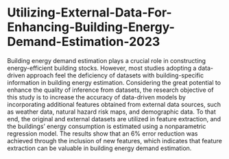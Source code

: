 # Utilizing-External-Data-For-Enhancing-Building-Energy-Demand-Estimation-2023
Building energy demand estimation plays a crucial role in constructing energy-efficient building stocks. However, most studies adopting a data-driven approach feel the deficiency of datasets with building-specific information in building energy estimation. Considering the great potential to enhance the quality of inference from datasets, the research objective of this study is to increase the accuracy of data-driven models by incorporating additional features obtained from external data sources, such as weather data, natural hazard risk maps, and demographic data. To that end, the original and external datasets are utilized in feature extraction, and the buildings’ energy consumption is estimated using a nonparametric regression model. The results show that an 6% error reduction was achieved through the inclusion of new features, which indicates that feature extraction can be valuable in building energy demand estimation.
